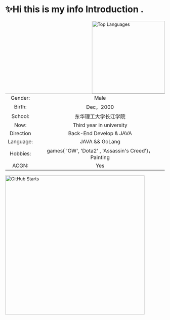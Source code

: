 # ✨Hi this is my info Introduction .

<!--
**9AM751/9AM751** is a ✨ _special_ ✨ repository because its `README.md` (this file) appears on your GitHub profile.

Here are some ideas to get you started:

- 🔭 I’m currently working on ...
- 🌱 I’m currently learning ...
- 👯 I’m looking to collaborate on ...
- 🤔 I’m looking for help with ...
- 💬 Ask me about ...
- 📫 How to reach me: ...
- 😄 Pronouns: ...
- ⚡ Fun fact: ...
-->
<img  width=230px; align="right" src="https://github-readme-stats.vercel.app/api/top-langs/?username=9AM751&hide=pascal,html,CSS" alt="Top Languages"/>

|                       |                                                     |
|:---------------------:|:---------------------------------------------------:|
| Gender:               | Male                                                |
| Birth:                | Dec，2000                                            |
| School:               | 东华理工大学长江学院                                          |
| Now:                  | Third year in university                            |
| Direction             | Back-End Develop & JAVA                               |
| Language:             | JAVA && GoLang                                      |
| Hobbies:              | games{ 'OW', 'Dota2' , 'Assassin's Creed'}，Painting |
| ACGN:                 | Yes    |

<img    width=440px;  src="https://github-readme-stats.vercel.app/api?username=9AM751&show_icons=true&theme=radical&count_private=true&hide_title=true&hide_border=true&include_all_commits=true" alt="GitHub Starts"/> 

